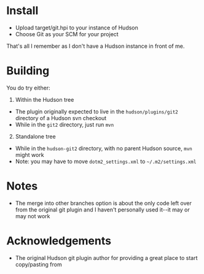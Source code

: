 
Install
=======

* Upload target/git.hpi to your instance of Hudson
* Choose Git as your SCM for your project

That's all I remember as I don't have a Hudson instance in front of me.

Building
========

You do try either:

1. Within the Hudson tree
  * The plugin originally expected to live in the `hudson/plugins/git2` directory of a Hudson svn checkout
  * While in the `git2` directory, just run `mvn`
2. Standalone tree
  * While in the `hudson-git2` directory, with no parent Hudson source, `mvn` might work
  * Note: you may have to move `dotm2_settings.xml` to `~/.m2/settings.xml`

Notes
=====

* The merge into other branches option is about the only code left over from the original git plugin and I haven't personally used it--it may or may not work

Acknowledgements
================

* The original Hudson git plugin author for providing a great place to start copy/pasting from

